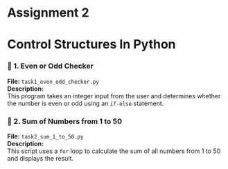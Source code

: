 # Assignment 2 
#  Control Structures In Python

### 🔹 1. Even or Odd Checker

**File:** `task1_even_odd_checker.py`  
**Description:**  
This program takes an integer input from the user and determines whether the number is even or odd using an `if-else` statement.

### 🔹 2. Sum of Numbers from 1 to 50

**File:** `task2_sum_1_to_50.py`  
**Description:**  
This script uses a `for` loop to calculate the sum of all numbers from 1 to 50 and displays the result.
